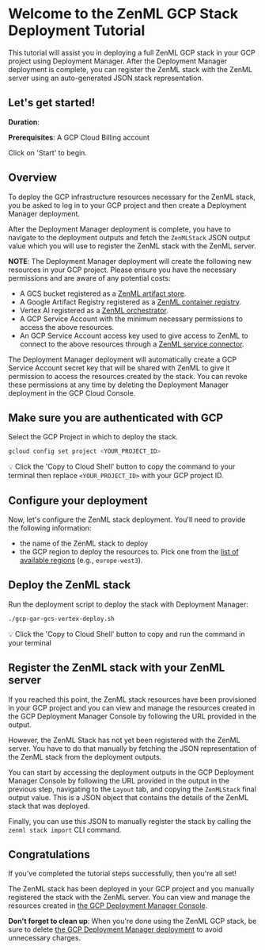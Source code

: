 # Welcome to the ZenML GCP Stack Deployment Tutorial

This tutorial will assist you in deploying a full ZenML GCP stack in your
GCP project using Deployment Manager. After the Deployment Manager deployment is
complete, you can register the ZenML stack with the ZenML server using an
auto-generated JSON stack representation.

## Let's get started!

**Duration**: <walkthrough-tutorial-duration duration=5></walkthrough-tutorial-duration>

**Prerequisites**: A GCP Cloud Billing account

Click on 'Start' to begin.

## Overview

To deploy the GCP infrastructure resources necessary for the ZenML stack, you be
asked to log in to your GCP project and then create a Deployment Manager
deployment.

After the Deployment Manager deployment is complete, you have to navigate to the
deployment outputs and fetch the `ZenMLStack` JSON output value which you will
use to register the ZenML stack with the ZenML server.

**NOTE**: The Deployment Manager deployment will create the following new
resources in your GCP project. Please ensure you have the necessary permissions
and are aware of any potential costs:

- A GCS bucket registered as a [ZenML artifact store](https://docs.zenml.io/stack-components/artifact-stores/gcp).
- A Google Artifact Registry registered as a [ZenML container registry](https://docs.zenml.io/stack-components/container-registries/gcp).
- Vertex AI registered as a [ZenML orchestrator](https://docs.zenml.io/stack-components/orchestrators/vertex).
- A GCP Service Account with the minimum necessary permissions to access the
above resources.
- An GCP Service Account access key used to give access to ZenML to connect to
the above resources through a [ZenML service connector](https://docs.zenml.io/how-to/auth-management/gcp-service-connector).

The Deployment Manager deployment will automatically create a GCP Service
Account secret key that will be shared with ZenML to give it permission to
access the resources created by the stack. You can revoke these permissions at
any time by deleting the Deployment Manager deployment in the GCP Cloud Console.

## Make sure you are authenticated with GCP

<walkthrough-project-setup>Select the GCP Project in which to deploy the stack.</walkthrough-project-setup>

```sh
gcloud config set project <YOUR_PROJECT_ID>
```

💡 Click the 'Copy to Cloud Shell' button to copy the command to your
terminal then replace `<YOUR_PROJECT_ID>` with your GCP project ID.

## Configure your deployment

Now, let's configure the ZenML stack deployment. You'll need to provide the
following information:

* <walkthrough-editor-select-regex filePath="gcp-gar-gcs-vertex-deploy.sh" regex="ZENML_STACK_NAME=.*">the name of the ZenML stack to deploy</walkthrough-editor-select-regex>
* <walkthrough-editor-select-regex filePath="gcp-gar-gcs-vertex-config.sh" regex="ZENML_STACK_REGION=.*">the GCP region to deploy the resources to</walkthrough-editor-select-regex>. Pick one from the [list of available regions](https://cloud.google.com/about/locations) (e.g., `europe-west3`).

## Deploy the ZenML stack

Run the deployment script to deploy the stack with Deployment Manager:

```sh
./gcp-gar-gcs-vertex-deploy.sh
```

💡 Click the 'Copy to Cloud Shell' button to copy and run the command in your
terminal

## Register the ZenML stack with your ZenML server

If you reached this point, the ZenML stack resources have been provisioned in
your GCP project and you can view and manage the resources created in the GCP
Deployment Manager Console by following the URL provided in the output.

However, the ZenML Stack has not yet been registered with the ZenML server. You
have to do that manually by fetching the JSON representation of the ZenML stack
from the deployment outputs.

You can start by accessing the deployment outputs in the GCP Deployment Manager
Console by following the URL provided in the output in the previous step,
navigating to the `Layout` tab, and copying the `ZenMLStack` final output value.
This is a JSON object that contains the details of the ZenML stack that was
deployed.

Finally, you can use this JSON to manually register the stack by calling the
`zenml stack import` CLI command.

## Congratulations

<walkthrough-conclusion-trophy></walkthrough-conclusion-trophy>

If you've completed the tutorial steps successfully, then you're all set!

The ZenML stack has been deployed in your GCP project and you manually
registered the stack with the ZenML server. You can view and manage
the resources created in [the GCP Deployment Manager Console](https://console.cloud.google.com/deployments).

**Don't forget to clean up**: When you're done using the ZenML GCP stack, be
sure to delete [the GCP Deployment Manager deployment](https://console.cloud.google.com/deployments)
to avoid unnecessary charges.
